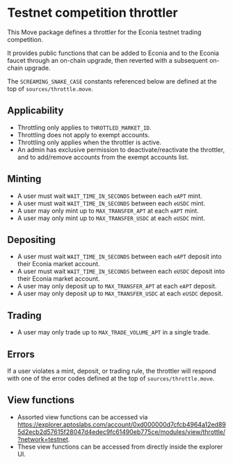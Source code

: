 # Testnet competition throttler

This Move package defines a throttler for the Econia testnet trading competition.

It provides public functions that can be added to Econia and to the Econia faucet through an on-chain upgrade, then reverted with a subsequent on-chain upgrade.

The `SCREAMING_SNAKE_CASE` constants referenced below are defined at the top of `sources/throttle.move`.

## Applicability

- Throttling only applies to `THROTTLED_MARKET_ID`.
- Throttling does not apply to exempt accounts.
- Throttling only applies when the throttler is active.
- An admin has exclusive permission to deactivate/reactivate the throttler, and to add/remove accounts from the exempt accounts list.

## Minting

- A user must wait `WAIT_TIME_IN_SECONDS` between each `eAPT` mint.
- A user must wait `WAIT_TIME_IN_SECONDS` between each `eUSDC` mint.
- A user may only mint up to `MAX_TRANSFER_APT` at each `eAPT` mint.
- A user may only mint up to `MAX_TRANSFER_USDC` at each `eUSDC` mint.

## Depositing

- A user must wait `WAIT_TIME_IN_SECONDS` between each `eAPT` deposit into their Econia market account.
- A user must wait `WAIT_TIME_IN_SECONDS` between each `eUSDC` deposit into their Econia market account.
- A user may only deposit up to `MAX_TRANSFER_APT` at each `eAPT` deposit.
- A user may only deposit up to `MAX_TRANSFER_USDC` at each `eUSDC` deposit.

## Trading

- A user may only trade up to `MAX_TRADE_VOLUME_APT` in a single trade.

## Errors

If a user violates a mint, deposit, or trading rule, the throttler will respond with one of the error codes defined at the top of `sources/throttle.move`.

## View functions

- Assorted view functions can be accessed via https://explorer.aptoslabs.com/account/0xd000000d7cfcb4964a12ed895d2ecb2d57615f28047d4edec9fc61490eb775ce/modules/view/throttle/?network=testnet.
- These view functions can be accessed from directly inside the explorer UI.
